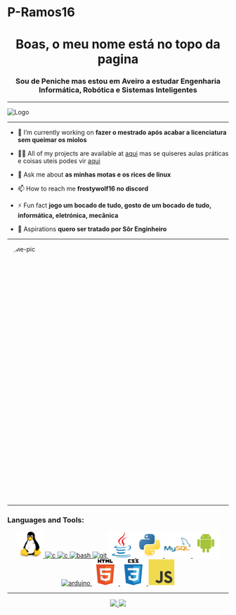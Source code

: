 # P-Ramos16

<h1 align="center">Boas, o meu nome está no topo da pagina</h1>
<h3 align="center">Sou de Peniche mas estou em Aveiro a estudar Engenharia Informática, Robótica e Sistemas Inteligentes</h3>

---

![Logo](https://i.imgur.com/hvZODXy.png)

---


<!--<p align="left"> <a href="https://github.com/ryo-ma/github-profile-trophy"><img src="https://github-profile-trophy.vercel.app/?username=p-ramos16" alt="p-ramos16" /></a> </p>-->

- 🔭 I’m currently working on **fazer o mestrado após acabar a licenciatura sem queimar os miolos**

- 👨‍💻 All of my projects are available at [aqui](https://github.com/P-Ramos16/Projetos_Univ) mas se quiseres aulas práticas e coisas uteis podes vir [aqui](https://github.com/P-Ramos16/Univ)

- 💬 Ask me about **as minhas motas e os rices de linux**

- 📫 How to reach me **frostywolf16 no discord**

- ⚡ Fun fact **jogo um bocado de tudo, gosto de um bocado de tudo, informática, eletrónica, mecânica**

- 🔮 Aspirations **quero ser tratado por Sôr Enginheiro**

---


<div style="display: inline_block">
  <p>
  <img align="left" alt="Me-pic" height="560" width="960" style="border-radius:50px;" src="https://i.imgur.com/1NZXjoi.jpg">
  </p>
</div>

<p>&nbsp;&nbsp;&nbsp;&nbsp;&nbsp;&nbsp;&nbsp;&nbsp;&nbsp;&nbsp;</p>

---

<h3 align="left">Languages and Tools:</h3>
<p align="middle"> 
  <a href="https://www.linux.org/" target="_blank" rel="noreferrer"> <img src="https://raw.githubusercontent.com/devicons/devicon/master/icons/linux/linux-original.svg" alt="linux" width="60" height="60"/> </a> 
  <a href="https://en.wikipedia.org/wiki/C_(programming_language)" target="_blank" rel="noreferrer"> <img src="https://external-content.duckduckgo.com/iu/?u=https%3A%2F%2Fcdn.iconscout.com%2Ficon%2Ffree%2Fpng-512%2Fc-programming-569564.png&f=1&nofb=1&ipt=b614c45d23a63346c8abfcec53571880f3775f91ed0b2daa017acf7fc322dae0&ipo=images" alt="c" width="65" height="65"/> </a>  
  <a href="https://en.wikipedia.org/wiki/C%2B%2B" target="_blank" rel="noreferrer"> <img src="https://external-content.duckduckgo.com/iu/?u=https%3A%2F%2Flogodix.com%2Flogo%2F1137946.png&f=1&nofb=1&ipt=f5d7e3fa174103fdb48f1e8966d1770f173179a8a93356125ff3a49350e23c89&ipo=images" alt="c" width="55" height="60"/> </a>  
  <a href="https://www.gnu.org/software/bash/" target="_blank" rel="noreferrer"> <img src="https://www.vectorlogo.zone/logos/gnu_bash/gnu_bash-icon.svg" alt="bash" width="60" height="60"/> </a>  
  <a href="https://git-scm.com/" target="_blank" rel="noreferrer"> <img src="https://www.vectorlogo.zone/logos/git-scm/git-scm-icon.svg" alt="git" width="60" height="60"/> </a> 
  <a href="https://www.java.com" target="_blank" rel="noreferrer"> <img src="https://raw.githubusercontent.com/devicons/devicon/master/icons/java/java-original.svg" alt="java" width="60" height="60"/> </a> 
  <a href="https://www.python.org" target="_blank" rel="noreferrer"> <img src="https://raw.githubusercontent.com/devicons/devicon/master/icons/python/python-original.svg" alt="python" width="60" height="60"/> </a> 
  <a href="https://www.mysql.com/" target="_blank" rel="noreferrer"> <img src="https://raw.githubusercontent.com/devicons/devicon/master/icons/mysql/mysql-original-wordmark.svg" alt="mysql" width="60" height="60"/> </a> 
  <a href="https://developer.android.com" target="_blank" rel="noreferrer"> <img src="https://raw.githubusercontent.com/devicons/devicon/master/icons/android/android-original-wordmark.svg" alt="android" width="60" height="60"/> </a> 
  <a href="https://www.arduino.cc/" target="_blank" rel="noreferrer"> <img src="https://cdn.worldvectorlogo.com/logos/arduino-1.svg" alt="arduino" width="60" height="60"/> </a> 
  <a href="https://www.w3.org/html/" target="_blank" rel="noreferrer"> <img src="https://raw.githubusercontent.com/devicons/devicon/master/icons/html5/html5-original-wordmark.svg" alt="html5" width="60" height="60"/> </a> 
  <a href="https://www.w3schools.com/css/" target="_blank" rel="noreferrer"> <img src="https://raw.githubusercontent.com/devicons/devicon/master/icons/css3/css3-original-wordmark.svg" alt="css3" width="60" height="60"/> </a>
  <a href="https://developer.mozilla.org/en-US/docs/Web/JavaScript" target="_blank" rel="noreferrer"> <img src="https://raw.githubusercontent.com/devicons/devicon/master/icons/javascript/javascript-original.svg" alt="javascript" width="60" height="60"/> </a> 
</p>

---

<div align="center">
  <a href="https://github.com/P-Ramos16/P-Ramos16">
  <!--<img height="240" src="https://github-readme-stats.vercel.app/api?username=P-Ramos16&show_icons=true&theme=algolia&include_all_commits=true&count_private=true&bg_color=90,1b4571,47c0f0&show=reviews,prs_merged_percentage"/>-->
  <img height="200" src="https://github-readme-stats.vercel.app/api/top-langs/?username=P-Ramos16&layout=donut&langs_count=6&theme=algolia&bg_color=90,1b4571,47c0f0&hide=css,scss,less,html,jupyter%20notebook,matlab,g-code"/>
  <img height="200" src="https://github-readme-stats.vercel.app/api/wakatime?username=P_Ramos16&theme=algolia&bg_color=90,1b4571,47c0f0&layout=compact&langs_count=8"/>
</div> 

